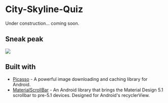 # City-Skyline-Quiz
Under construction... coming soon.

## Sneak peak
<img src="screenshots/demo.gif">

## Built with
* <a href="https://github.com/square/picasso" target="_blank">Picasso</a> - A powerful image downloading and caching library for Android.
* <a href="https://github.com/turing-tech/MaterialScrollBar" target="_blank">MaterialScrollBar</a> - An Android library that brings the Material Design 5.1 scrollbar to pre-5.1 devices. Designed for Android's recyclerView.

